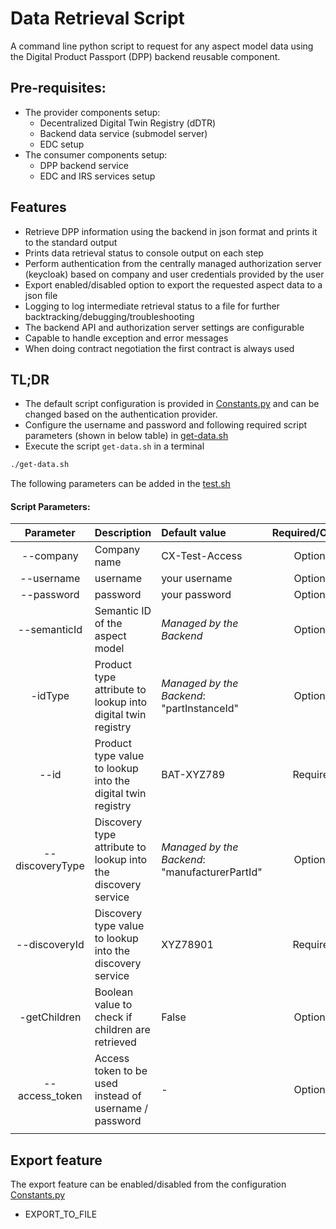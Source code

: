 <!--
  Catena-X - Digital Product Passport Application
 
  Copyright (c) 2022, 2024 BASF SE, BMW AG, Henkel AG & Co. KGaA
  Copyright (c) 2022, 2024 Contributors to the Eclipse Foundation
 
  See the NOTICE file(s) distributed with this work for additional
  information regarding copyright ownership.
 
  This program and the accompanying materials are made available under the
  terms of the Apache License, Version 2.0 which is available at
  https://www.apache.org/licenses/LICENSE-2.0.
 
  Unless required by applicable law or agreed to in writing, software
  distributed under the License is distributed on an "AS IS" BASIS
  WITHOUT WARRANTIES OR CONDITIONS OF ANY KIND,
  either express or implied. See the
  License for the specific language govern in permissions and limitations
  under the License.
 
  SPDX-License-Identifier: Apache-2.0
-->

# Data Retrieval Script
A command line python script to request for any aspect model data using the Digital Product Passport (DPP) backend reusable component.

## Pre-requisites:
- The provider components setup:
    - Decentralized Digital Twin Registry (dDTR)
    - Backend data service (submodel server)
    - EDC setup
- The consumer components setup:
    - DPP backend service
    - EDC and IRS services setup

## Features
- Retrieve DPP information using the backend in json format and prints it to the standard output
-  Prints data retrieval status to console output on each step
- Perform authentication from the centrally managed authorization server (keycloak) based on company and user credentials provided by the user
- Export enabled/disabled option to export the requested aspect data to a json file
- Logging to log intermediate retrieval status to a file for further backtracking/debugging/troubleshooting
- The backend API and authorization server settings are configurable
- Capable to handle exception and error messages
- When doing contract negotiation the first contract is always used

## TL;DR 
- The default script configuration is provided in [Constants.py](./utilities/constants.py) and can be changed based on the authentication provider.
- Configure the username and password and following required script parameters (shown in below table) in [get-data.sh](./get-data.sh)
- Execute the script `get-data.sh` in a terminal
```bash
./get-data.sh
```

The following parameters can be added in the [test.sh](./test.sh)

#### Script Parameters:
| Parameter         |  Description                                                    | Default value                                                                      | Required/Optionl |
| :---:             | :---                                                           | :---                                                                                | :---:            |
| --company         | Company name                                                   |         CX-Test-Access                                                              | Optional         |
| --username        | username                                                       |         your username                                                               | Optional         |
| --password        | password                                                       |         your password                                                               | Optional         |
| --semanticId      | Semantic ID of the aspect model                                |         *Managed by the Backend*                                                    | Optional         | 
| -idType           | Product type attribute to lookup into digital twin registry    |         *Managed by the Backend*: "partInstanceId"                                  | Optional         |
| --id              |Product type value to lookup into the digital twin registry     |         BAT-XYZ789                                                                  | Required         |
| --discoveryType   |  Discovery type attribute to lookup into the discovery service |         *Managed by the Backend*: "manufacturerPartId"                              | Optional         |
| --discoveryId     | Discovery type value to lookup into the discovery service      |         XYZ78901                                                                    | Required         |
| -getChildren      | Boolean value to check if children are retrieved               |         False                                                                       | Optional         |
| --access_token    | Access token to be used instead of username / password         |         -                                                                       | Optional         |
|                   |                                                                |                                                                                     |                  |


## Export feature
The export feature can be enabled/disabled from the configuration [Constants.py](./utilities/constants.py)
- EXPORT_TO_FILE
